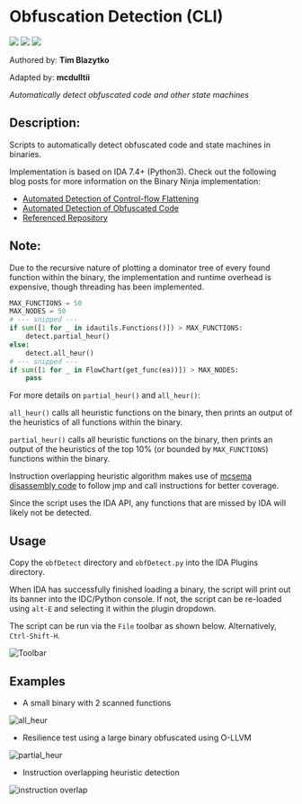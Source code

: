 # Obfuscation Detection (CLI)
[![](https://img.shields.io/badge/Category-Obfuscation-E5A505?style=flat-square)]() [![](https://img.shields.io/badge/Language-Python-E5A505?style=flat-square)]() [![](https://img.shields.io/badge/Version-1.4-E5A505?style=flat-square&color=green)]()

Authored by: **Tim Blazytko**

Adapted by: **mcdulltii**

_Automatically detect obfuscated code and other state machines_

## Description:

Scripts to automatically detect obfuscated code and state machines in binaries.

Implementation is based on IDA 7.4+ (Python3). Check out the following blog posts for more information on the Binary Ninja implementation:

* [Automated Detection of Control-flow Flattening](https://synthesis.to/2021/03/03/flattening_detection.html)
* [Automated Detection of Obfuscated Code](https://synthesis.to/2021/08/10/obfuscation_detection.html)
* [Referenced Repository](https://github.com/mrphrazer/obfuscation_detection)

## Note:

Due to the recursive nature of plotting a dominator tree of every found function within the binary, the implementation and runtime overhead is expensive, though threading has been implemented.

```Python
MAX_FUNCTIONS = 50
MAX_NODES = 50
# --- snipped ---
if sum([1 for _ in idautils.Functions()]) > MAX_FUNCTIONS:
    detect.partial_heur()
else:
    detect.all_heur()
# --- snipped ---
if sum([1 for _ in FlowChart(get_func(ea))]) > MAX_NODES:
    pass
```

For more details on `partial_heur()` and `all_heur()`:

`all_heur()` calls all heuristic functions on the binary, then prints an output of the heuristics of all functions within the binary.

`partial_heur()` calls all heuristic functions on the binary, then prints an output of the heuristics of the top 10% (or bounded by `MAX_FUNCTIONS`) functions within the binary.

Instruction overlapping heuristic algorithm makes use of [mcsema disassembly code](https://github.com/lifting-bits/mcsema) to follow jmp and call instructions for better coverage.

Since the script uses the IDA API, any functions that are missed by IDA will likely not be detected.

## Usage

Copy the `obfDetect` directory and `obfDetect.py` into the IDA Plugins directory.

When IDA has successfully finished loading a binary, the script will print out its banner into the IDC/Python console. If not, the script can be re-loaded using `alt-E` and selecting it within the plugin dropdown.

The script can be run via the `File` toolbar as shown below. Alternatively, `Ctrl-Shift-H`.

![Toolbar](img/toolbar.png)

## Examples

- A small binary with 2 scanned functions

![all_heur](img/heuristic.png)

- Resilience test using a large binary obfuscated using O-LLVM

![partial_heur](img/partial_heuristic.png)

- Instruction overlapping heuristic detection

![instruction overlap](img/insn_overlap.png)
